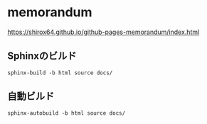 # memorandum
https://shirox64.github.io/github-pages-memorandum/index.html

## Sphinxのビルド
```
sphinx-build -b html source docs/
```

## 自動ビルド
```
sphinx-autobuild -b html source docs/
```
